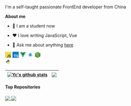 
<br />

I'm a self-taught passionate FrontEnd developer from China 

**About me**

- 💼 I am a student now

- ❤️ I love writing JavaScript, Vue

- 💬 Ask me about anything [here](https://github.com/Coder-Yc/Coder-Yc/issues)

<code><img height="20" alt="javascript" src="https://raw.githubusercontent.com/github/explore/80688e429a7d4ef2fca1e82350fe8e3517d3494d/topics/javascript/javascript.png"></code>
<code><img height="20" alt="typescript" src="https://raw.githubusercontent.com/github/explore/80688e429a7d4ef2fca1e82350fe8e3517d3494d/topics/typescript/typescript.png"></code>
<code><img height="20" alt="Vue" src="https://raw.githubusercontent.com/github/explore/80688e429a7d4ef2fca1e82350fe8e3517d3494d/topics/vue/vue.png"></code>
<code><img height="20" alt="webpack" src="https://raw.githubusercontent.com/github/explore/80688e429a7d4ef2fca1e82350fe8e3517d3494d/topics/webpack/webpack.png"></code>
<code><img height="20" alt="nodejs" src="https://raw.githubusercontent.com/github/explore/80688e429a7d4ef2fca1e82350fe8e3517d3494d/topics/nodejs/nodejs.png"></code>    
<code><img height="20" alt="python" src="https://raw.githubusercontent.com/github/explore/80688e429a7d4ef2fca1e82350fe8e3517d3494d/topics/python/python.png
"></code>  

| <a href="https://github.com/anuraghazra/github-readme-stats"><img align="center" src="https://github-readme-stats.vercel.app/api?username=Coder-Yc&show_icons=true&include_all_commits=true&theme=buefy&hide_border=true" alt="Yc's github stats" /></a> | <a href="https://github.com/anuraghazra/github-readme-stats"><img align="center" src="https://github-readme-stats.vercel.app/api/top-langs/?username=Coder-Yc&layout=compact&theme=buefy&hide_border=true" /></a> |
| ------------- | ------------- |

#### Top Repositories


<a href="https://github.com/Coder-Yc/mini_vue2">
  <img align="center" src="https://github-readme-stats.vercel.app/api/pin/?username=Coder-Yc&repo=mini_vue2&theme=buefy" />
</a>
<a href="https://github.com/Coder-Yc/We_FoundLost">
  <img align="center" src="https://github-readme-stats.vercel.app/api/pin/?username=Coder-Yc&repo=We_FoundLost&theme=buefy" />
</a>

<br />
<br />

